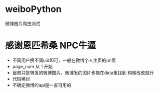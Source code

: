# weiboPython
微博图片爬虫测试
# 感谢恩匹希桑 NPC牛逼
- 不同用户换不同uid即可，一般在微博个人主页的url里
- page_num 从 1 开始
- 目前只是转发的微博图片，微博发的图片也能在data里找到 稍微改改就行
- 代码稀烂
- 不确定微博的api是一直可用的
